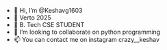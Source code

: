 - 👋 Hi, I’m @Keshavg1603
- 👀 Verto 2025
- 🌱 B. Tech CSE STUDENT
- 💞️ I’m looking to collaborate on python programming
- 📫 You can contact me on instagram crazy__keshav

<!---
Keshavg1603/Keshavg1603 is a ✨ special ✨ repository because its `README.md` (this file) appears on your GitHub profile.
You can click the Preview link to take a look at your changes.
--->
